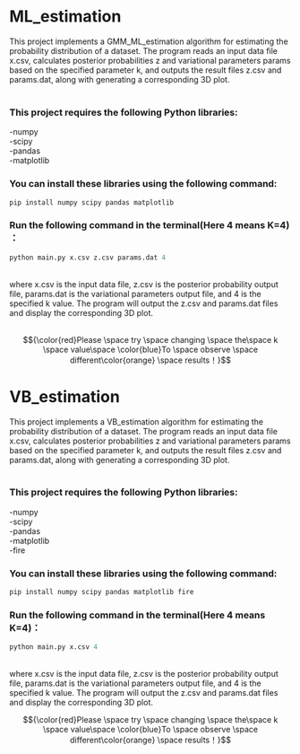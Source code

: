 # ML_estimation
This project implements a GMM_ML_estimation algorithm for estimating the probability distribution of a dataset. The program reads an input data file x.csv, calculates posterior probabilities z and variational parameters params based on the specified parameter k, and outputs the result files z.csv and params.dat, along with generating a corresponding 3D plot.<br><br>

### This project requires the following Python libraries:<br>
-numpy<br>
-scipy<br>
-pandas<br>
-matplotlib<br>
### You can install these libraries using the following command:<br>
```python
pip install numpy scipy pandas matplotlib
```
### Run the following command in the terminal(Here 4 means K=4) ：<br>
```python
python main.py x.csv z.csv params.dat 4
```
<br>
where x.csv is the input data file, z.csv is the posterior probability output file, params.dat is the variational parameters output file, and 4 is the specified k value.
The program will output the z.csv and params.dat files and display the corresponding 3D plot.<br><br>

$${\color{red}Please \space try \space  changing \space  the\space k \space value\space \color{blue}To \space observe \space different\color{orange} \space results！}$$


# VB_estimation
This project implements a VB_estimation algorithm for estimating the probability distribution of a dataset. The program reads an input data file x.csv, calculates posterior probabilities z and variational parameters params based on the specified parameter k, and outputs the result files z.csv and params.dat, along with generating a corresponding 3D plot.<br><br>
### This project requires the following Python libraries:<br>
-numpy<br>
-scipy<br>
-pandas<br>
-matplotlib<br>
-fire<br>

### You can install these libraries using the following command:<br>
```python
pip install numpy scipy pandas matplotlib fire
```

### Run the following command in the terminal(Here 4 means K=4)：<br>
```python
python main.py x.csv 4
```
<br>
where x.csv is the input data file, z.csv is the posterior probability output file, params.dat is the variational parameters output file, and 4 is the specified k value. The program will output the z.csv and params.dat files and display the corresponding 3D plot.<br>

$${\color{red}Please \space try \space  changing \space  the\space k \space value\space \color{blue}To \space observe \space different\color{orange} \space results！}$$




